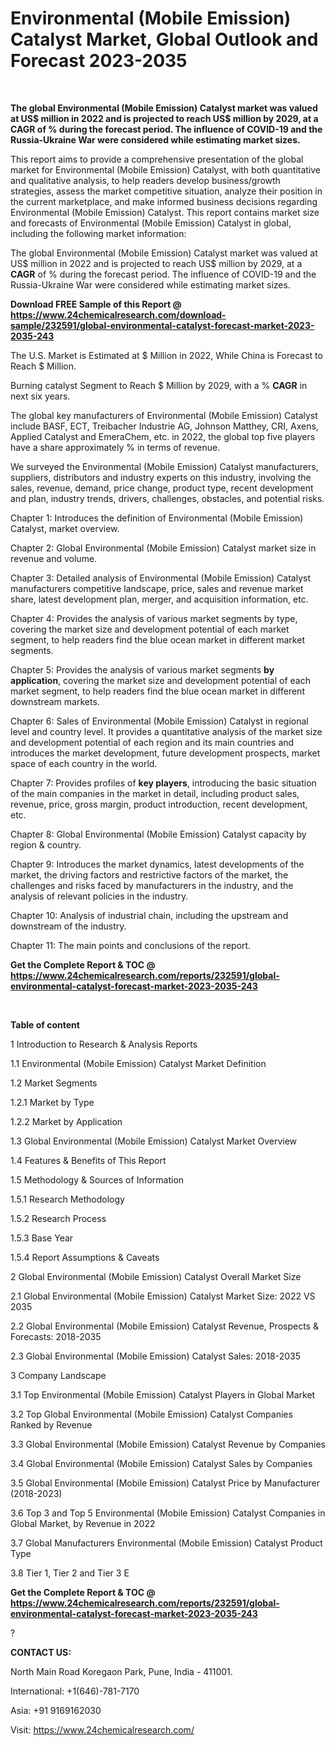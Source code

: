 <h1>Environmental (Mobile Emission) Catalyst Market, Global Outlook and Forecast 2023-2035</h1><br/><p><strong>The global Environmental (Mobile Emission) Catalyst market was valued at US$ million in 2022 and is projected to reach US$ million by 2029, at a <strong>CAGR</strong> of % during the forecast period. The influence of COVID-19 and the Russia-Ukraine War were considered while estimating market sizes.</strong></p>
 
 
 
 <p>This report aims to provide a comprehensive presentation of the global market for Environmental (Mobile Emission) Catalyst, with both quantitative and qualitative analysis, to help readers develop business/growth strategies, assess the market competitive situation, analyze their position in the current marketplace, and make informed business decisions regarding Environmental (Mobile Emission) Catalyst. This report contains market size and forecasts of Environmental (Mobile Emission) Catalyst in global, including the following market information:</p>
 
 
 
 <p>The global Environmental (Mobile Emission) Catalyst market was valued at US$ million in 2022 and is projected to reach US$ million by 2029, at a <strong>CAGR</strong> of % during the forecast period. The influence of COVID-19 and the Russia-Ukraine War were considered while estimating market sizes.</p>
 
 
 
 <div><b>Download FREE Sample of this Report @ <a href="https://www.24chemicalresearch.com/download-sample/232591/global-environmental-catalyst-forecast-market-2023-2035-243">https://www.24chemicalresearch.com/download-sample/232591/global-environmental-catalyst-forecast-market-2023-2035-243</a></b></div>
 
 
 
 <p>The U.S. Market is Estimated at $ Million in 2022, While China is Forecast to Reach $ Million.</p>
 
 
 
 <p>Burning catalyst Segment to Reach $ Million by 2029, with a % <strong>CAGR</strong> in next six years.</p>
 
 
 
 <p>The global key manufacturers of Environmental (Mobile Emission) Catalyst include BASF, ECT, Treibacher Industrie AG, Johnson Matthey, CRI, Axens, Applied Catalyst and EmeraChem, etc. in 2022, the global top five players have a share approximately % in terms of revenue.</p>
 
 
 
 <p>We surveyed the Environmental (Mobile Emission) Catalyst manufacturers, suppliers, distributors and industry experts on this industry, involving the sales, revenue, demand, price change, product type, recent development and plan, industry trends, drivers, challenges, obstacles, and potential risks.</p>
 
 
 
 <p>Chapter 1: Introduces the definition of Environmental (Mobile Emission) Catalyst, market overview.</p>
 
 
 
 <p>Chapter 2: Global Environmental (Mobile Emission) Catalyst market size in revenue and volume.</p>
 
 
 
 <p>Chapter 3: Detailed analysis of Environmental (Mobile Emission) Catalyst manufacturers competitive landscape, price, sales and revenue market share, latest development plan, merger, and acquisition information, etc.</p>
 
 
 
 <p>Chapter 4: Provides the analysis of various market segments by type, covering the market size and development potential of each market segment, to help readers find the blue ocean market in different market segments.</p>
 
 
 
 <p>Chapter 5: Provides the analysis of various market segments <strong>by application</strong>, covering the market size and development potential of each market segment, to help readers find the blue ocean market in different downstream markets.</p>
 
 
 
 <p>Chapter 6: Sales of Environmental (Mobile Emission) Catalyst in regional level and country level. It provides a quantitative analysis of the market size and development potential of each region and its main countries and introduces the market development, future development prospects, market space of each country in the world.</p>
 
 
 
 <p>Chapter 7: Provides profiles of <strong>key players</strong>, introducing the basic situation of the main companies in the market in detail, including product sales, revenue, price, gross margin, product introduction, recent development, etc.</p>
 
 
 
 <p>Chapter 8: Global Environmental (Mobile Emission) Catalyst capacity by region & country.</p>
 
 
 
 <p>Chapter 9: Introduces the market dynamics, latest developments of the market, the driving factors and restrictive factors of the market, the challenges and risks faced by manufacturers in the industry, and the analysis of relevant policies in the industry.</p>
 
 
 
 <p>Chapter 10: Analysis of industrial chain, including the upstream and downstream of the industry.</p>
 
 
 
 <p>Chapter 11: The main points and conclusions of the report.</p>
 
 
 
 <div><b>Get the Complete Report & TOC @ <a href="https://www.24chemicalresearch.com/reports/232591/global-environmental-catalyst-forecast-market-2023-2035-243">https://www.24chemicalresearch.com/reports/232591/global-environmental-catalyst-forecast-market-2023-2035-243</a></b></div>
 
 
 
 <p><br />
 
 <b>Table of content</b></p>
 
 
 
 <p>1 Introduction to Research & Analysis Reports<br />
 
 1.1 Environmental (Mobile Emission) Catalyst Market Definition<br />
 
 1.2 Market Segments<br />
 
 1.2.1 Market by Type<br />
 
 1.2.2 Market by Application<br />
 
 1.3 Global Environmental (Mobile Emission) Catalyst Market Overview<br />
 
 1.4 Features & Benefits of This Report<br />
 
 1.5 Methodology & Sources of Information<br />
 
 1.5.1 Research Methodology<br />
 
 1.5.2 Research Process<br />
 
 1.5.3 Base Year<br />
 
 1.5.4 Report Assumptions & Caveats<br />
 
 2 Global Environmental (Mobile Emission) Catalyst Overall Market Size<br />
 
 2.1 Global Environmental (Mobile Emission) Catalyst Market Size: 2022 VS 2035<br />
 
 2.2 Global Environmental (Mobile Emission) Catalyst Revenue, Prospects & Forecasts: 2018-2035<br />
 
 2.3 Global Environmental (Mobile Emission) Catalyst Sales: 2018-2035<br />
 
 3 Company Landscape<br />
 
 3.1 Top Environmental (Mobile Emission) Catalyst Players in Global Market<br />
 
 3.2 Top Global Environmental (Mobile Emission) Catalyst Companies Ranked by Revenue<br />
 
 3.3 Global Environmental (Mobile Emission) Catalyst Revenue by Companies<br />
 
 3.4 Global Environmental (Mobile Emission) Catalyst Sales by Companies<br />
 
 3.5 Global Environmental (Mobile Emission) Catalyst Price by Manufacturer (2018-2023)<br />
 
 3.6 Top 3 and Top 5 Environmental (Mobile Emission) Catalyst Companies in Global Market, by Revenue in 2022<br />
 
 3.7 Global Manufacturers Environmental (Mobile Emission) Catalyst Product Type<br />
 
 3.8 Tier 1, Tier 2 and Tier 3 E</p>
 
 
 
 <div><b>Get the Complete Report & TOC @ <a href="https://www.24chemicalresearch.com/reports/232591/global-environmental-catalyst-forecast-market-2023-2035-243">https://www.24chemicalresearch.com/reports/232591/global-environmental-catalyst-forecast-market-2023-2035-243</a></b></div>
 
 
 
 <p>? </p>
 
 
 
 <p><b>CONTACT US:</b><br />
 
 North Main Road Koregaon Park, Pune, India - 411001.<br />
 
 International: +1(646)-781-7170<br />
 
 Asia: +91 9169162030<br />
 
 Visit: <a href="https://www.24chemicalresearch.com/">https://www.24chemicalresearch.com/</a></p>